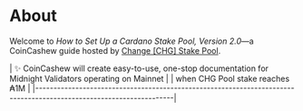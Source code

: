 # About
Welcome to *How to Set Up a Cardano Stake Pool, Version 2.0*—a CoinCashew guide hosted by [Change [CHG] Stake Pool](https://coincashew.io/).

| :sparkles: CoinCashew will create easy-to-use, one-stop documentation for Midnight Validators operating on Mainnet |
| when CHG Pool stake reaches ₳1M |
|--------------------------------------------------------------------------------------------------------------------|

<!-- > [!NOTE]
> CoinCashew will create easy-to-use, one-stop documentation for Midnight Validators operating on Mainnet when CHG Pool stake reaches ₳1M -->
